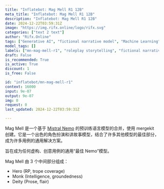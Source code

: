 ```yaml
---
title: "Inflatebot: Mag Mell R1 12B"
meta_title: "Inflatebot: Mag Mell R1 12B"
description: "Inflatebot: Mag Mell R1 12B"
date: 2024-12-22T03:59:31Z
image: "https://img.rifx.online/logo/rifx.svg"
categories: ["text 2 text"]
author: "Rifx.Online"
tags: ["Generative AI", "fictional narrative model", "Machine Learning", "creative writing tool", "Natural Language Processing", "mergekit language model", "Rifx.Online", "Chatbots", "mn-mag-mell-r1", "Roleplay", "roleplay storytelling"]
model_tags: []
labels: ["mn-mag-mell-r1", "roleplay storytelling", "fictional narrative model", "creative writing tool", "mergekit language model"]
draft: False
is_recommended: True
is_active: True
discount: 1
is_free: False

id: "inflatebot/mn-mag-mell-r1"
context: 16000
input: 9e-07
output: 9e-07
img: 0
request: 0
last_updated: 2024-12-22T03:59:31Z

---
```


Mag Mell 是一个基于 [Mistral Nemo](/mistralai/mistral-nemo) 的预训练语言模型的合并，使用 mergekit 创建。它是一个出色的角色扮演和讲故事模型，结合了许多其他模型的最佳部分，成为许多用例的通用解决方案。

旨在成为任何虚构、创意用例的通用“最佳 Nemo”模型。

Mag Mell 由 3 个中间部分组成：
- Hero (RP, trope coverage)
- Monk (Intelligence, groundedness)
- Deity (Prose, flair)

